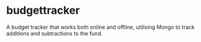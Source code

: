 # budgettracker
A budget tracker that works both online and offline, utilising Mongo to track additions and subtractions to the fund.
